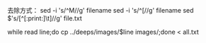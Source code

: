 去除方式：
sed -i 's/^M//g' filename
sed -i 's/^[//g' filename
sed $'s/[^[:print:]\t]//g' file.txt

while read line;do cp ../deeps/images/$line images/;done < all.txt


